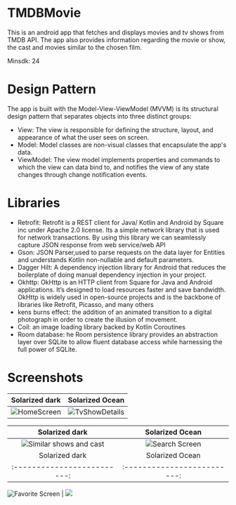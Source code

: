 # TMDBMovie
This is an android app that fetches and displays movies and tv shows from TMDB API. The app also provides information regarding the movie or show, the cast and movies similar to the chosen film.

Minsdk: 24

# Design Pattern
The app is built with the Model-View-ViewModel (MVVM) is its structural design pattern that separates objects into three distinct groups:
- View: The view is responsible for defining the structure, layout, and appearance of what the user sees on screen.
- Model: Model classes are non-visual classes that encapsulate the app's data.
- ViewModel: The view model implements properties and commands to which the view can data bind to, and notifies the view of any state changes through change notification events.

# Libraries
- Retrofit: Retrofit is a REST client for Java/ Kotlin and Android by Square inc under Apache 2.0 license. Its a simple network library that is used for network transactions. By using this library we can seamlessly capture JSON response from web service/web API
- Gson: JSON Parser,used to parse requests on the data layer for Entities and understands Kotlin non-nullable and default parameters.
- Dagger Hilt:  A dependency injection library for Android that reduces the boilerplate of doing manual dependency injection in your project.
- Okhttp: OkHttp is an HTTP client from Square for Java and Android applications. It’s designed to load resources faster and save bandwidth. OkHttp is widely used in open-source projects and is the backbone of libraries like Retrofit, Picasso, and many others
- kens burns effect: the addition of an animated transition to a digital photograph in order to create the illusion of movement.
- Coil: an image loading library backed by Kotlin Coroutines
- Room database: he Room persistence library provides an abstraction layer over SQLite to allow fluent database access while harnessing the full power of SQLite.

# Screenshots
Solarized dark             |  Solarized Ocean
:-------------------------:|:-------------------------:
![HomeScreen](https://github.com/Mashnjogu/TMDBMovie/assets/45306598/68d85a57-a040-47fb-bb92-eb7ac25c9713)  |  ![TvShowDetails](https://github.com/Mashnjogu/TMDBMovie/assets/45306598/1775b7c3-6199-42d7-9324-d40e049228ea)

Solarized dark             |  Solarized Ocean
:-------------------------:|:-------------------------:
![Similar shows and cast](https://github.com/Mashnjogu/TMDBMovie/assets/45306598/418dc377-b2a7-44c9-9d24-53dcb2db80de) |  ![Search Screen](https://github.com/Mashnjogu/TMDBMovie/assets/45306598/b5c89650-2e05-44ff-94f2-6c771a71188c)
Solarized dark             |  Solarized Ocean
:-------------------------:|:-------------------------:
 ![Favorite Screen](https://github.com/Mashnjogu/TMDBMovie/assets/45306598/fcbb163d-afd9-4cb4-a6ba-5ea0fe04e7bd)
 |  ![](https://...Ocean.png)






